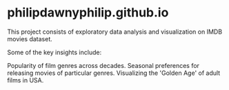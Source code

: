 # philipdawnyphilip.github.io

This project consists of exploratory data analysis and visualization on IMDB movies dataset.

Some of the key insights include:


Popularity of film genres across decades.
Seasonal preferences for releasing movies of particular genres.
Visualizing the 'Golden Age' of adult films in USA.
